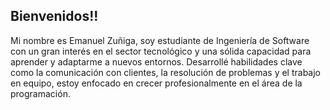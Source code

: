## Bienvenidos!!

Mi nombre es Emanuel Zuñiga, soy estudiante de Ingeniería de Software con un gran interés en el sector tecnológico y una sólida capacidad para aprender y adaptarme a nuevos entornos. Desarrollé habilidades clave como la comunicación con clientes, la resolución de problemas y el trabajo en equipo, estoy enfocado en crecer profesionalmente en el área de la programación.
